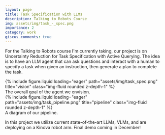 ```yaml
---
layout: page
title: Task Specification with LLMs
description: Talking to Robots Course
img: assets/img/task_-_spec.png
importance: 2
category: work
giscus_comments: true
---
```


For the Talking to Robots course I'm currently taking, our project is on Uncertainty Reduction for Task Specification with Active Querying. The idea is to have an LLM agent that can ask questions and interact with a human to specify a task when given an instruction, then generate a plan to complete the task. 

<div class="row">
    <div class="col-sm mt-3 mt-md-0">
        {% include figure.liquid loading="eager" path="assets/img/task_spec.png" title="vision" class="img-fluid rounded z-depth-1" %}
    </div>
</div>
<div class="caption">
    The overall goal of the agent we envision.
</div>


<div class="row">
    <div class="col-sm mt-3 mt-md-0">
        {% include figure.liquid loading="eager" path="assets/img/task_pipeline.png" title="pipeline" class="img-fluid rounded z-depth-1" %}
    </div>
</div>
<div class="caption">
    A diagram of our pipeline.
</div>

In this project we utilize current state-of-the-art LLMs, VLMs, and are deploying on a Kinova robot arm. Final demo coming in December!
